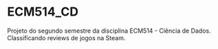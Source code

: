 # ECM514_CD
Projeto do segundo semestre da disciplina ECM514 - Ciência de Dados. Classificando reviews de jogos na Steam.
